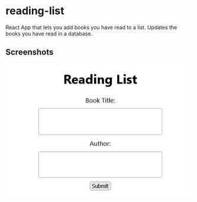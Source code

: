 # reading-list
React App that lets you add books you have read to a list. Updates the books you have read in a database. 

## Screenshots

![Alt text](https://github.com/jenzhng/reading-list/blob/main/reading-list-app.png)

